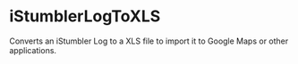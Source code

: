 # iStumblerLogToXLS
Converts an iStumbler Log to a XLS file to import it to Google Maps or other applications.
